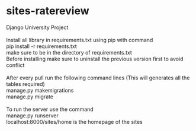 # sites-ratereview
Django University Project<br>
<br>
Install all library in requirements.txt using pip with command<br>
pip install -r requirements.txt<br>
make sure to be in the directory of requirements.txt<br>
Before installing make sure to uninstall the previous version first to avoid conflict<br>
<br>
After every pull run the following command lines (This will generates all the tables required)<br>
manage.py makemigrations<br>
manage.py migrate<br>
<br>
To run the server use the command<br>
manage.py runserver<br>
localhost:8000/sites/home is the homepage of the sites<br>